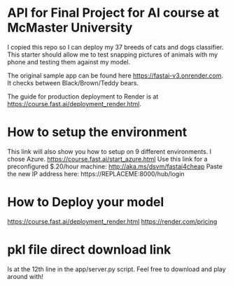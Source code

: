 # API for Final Project for AI course at McMaster University

I copied this repo so I can deploy my 37 breeds of cats and dogs classifier. This starter should allow me to test snapping pictures of animals with my phone and testing them against my model.

The original sample app can be found here https://fastai-v3.onrender.com. It checks between Black/Brown/Teddy bears.

The guide for production deployment to Render is at https://course.fast.ai/deployment_render.html.


# How to setup the environment 
This link will also show you how to setup on 9 different environments. I chose Azure.
https://course.fast.ai/start_azure.html
Use this link for a preconfigured $.20/hour machine: http://aka.ms/dsvm/fastai4cheap
Paste the new IP address here: https://REPLACEME:8000/hub/login


# How to Deploy your model
https://course.fast.ai/deployment_render.html
https://render.com/pricing

# pkl file direct download link
Is at the 12th line in the app/server.py script. Feel free to download and play around with!